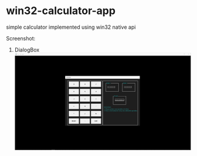 # win32-calculator-app
simple calculator implemented using win32 native api

Screenshot:
1. DialogBox
![DialogBox](https://github.com/omkarlanghe/win32-calculator-app/blob/master/screenshot.PNG)
